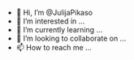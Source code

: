 - 👋 Hi, I’m @JulijaPikaso
- 👀 I’m interested in ...
- 🌱 I’m currently learning ...
- 💞️ I’m looking to collaborate on ...
- 📫 How to reach me ...

<!---
JulijaPikaso/JulijaPikaso is a ✨ special ✨ repository because its `README.md` (this file) appears on your GitHub profile.
You can click the Preview link to take a look at your changes.
--->

